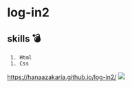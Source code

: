 # log-in2

 ## skills 💣
     1. Html
     1. Css
    
  https://hanaazakaria.github.io/log-in2/
  ![](https://user-images.githubusercontent.com/92858511/138742857-0a6f14ab-cea1-464c-ba72-2bc675a40761.png)
